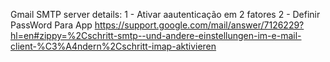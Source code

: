 
Gmail SMTP server details:
1 - Ativar aautenticação em 2 fatores 
2 - Definir PassWord Para App 
https://support.google.com/mail/answer/7126229?hl=en#zippy=%2Cschritt-smtp--und-andere-einstellungen-im-e-mail-client-%C3%A4ndern%2Cschritt-imap-aktivieren